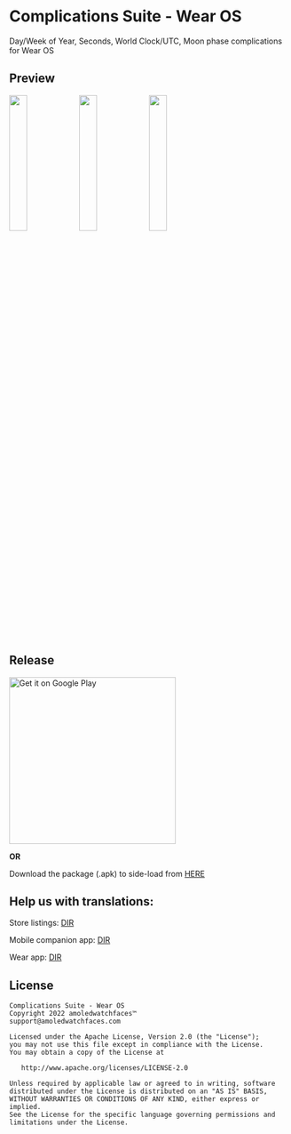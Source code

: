 # Complications Suite - Wear OS

Day/Week of Year, Seconds, World Clock/UTC, Moon phase complications for Wear OS

## Preview

<img src="https://user-images.githubusercontent.com/92080649/204494337-e3e877e7-44ad-4398-95c9-52a33e669b24.png" width=25% height=25%><img src="https://user-images.githubusercontent.com/92080649/204494770-ccb779ac-2b9e-4768-983b-016681bb8397.png" width=25% height=25%><img src="https://user-images.githubusercontent.com/92080649/204494791-e9dd80ec-feb4-4b94-a9a2-5d5e140f2332.png" width=25% height=25%>

## Release

<a href='https://play.google.com/store/apps/details?id=com.weartools.weekdayutccomp'><img alt='Get it on Google Play' src='https://play.google.com/intl/en_us/badges/images/generic/en_badge_web_generic.png' width=300/></a>

<b>OR</b>

Download the package (.apk) to side-load from <a href="https://github.com/amoledwatchfaces/Complications-Suite-Wear-OS/releases">HERE</a>

## Help us with translations:

Store listings: <a href="https://github.com/amoledwatchfaces/Complications-Suite-Wear-OS/tree/master/Store-listings">DIR</a>

Mobile companion app: <a href="https://github.com/amoledwatchfaces/Complications-Suite-Wear-OS/tree/master/mobile/src/main/res">DIR</a>

Wear app: <a href="https://github.com/amoledwatchfaces/Complications-Suite-Wear-OS/tree/master/wear/src/main/res">DIR</a>

## License

    Complications Suite - Wear OS
    Copyright 2022 amoledwatchfaces™
    support@amoledwatchfaces.com

    Licensed under the Apache License, Version 2.0 (the "License");
    you may not use this file except in compliance with the License.
    You may obtain a copy of the License at

       http://www.apache.org/licenses/LICENSE-2.0

    Unless required by applicable law or agreed to in writing, software
    distributed under the License is distributed on an "AS IS" BASIS,
    WITHOUT WARRANTIES OR CONDITIONS OF ANY KIND, either express or implied.
    See the License for the specific language governing permissions and
    limitations under the License.
